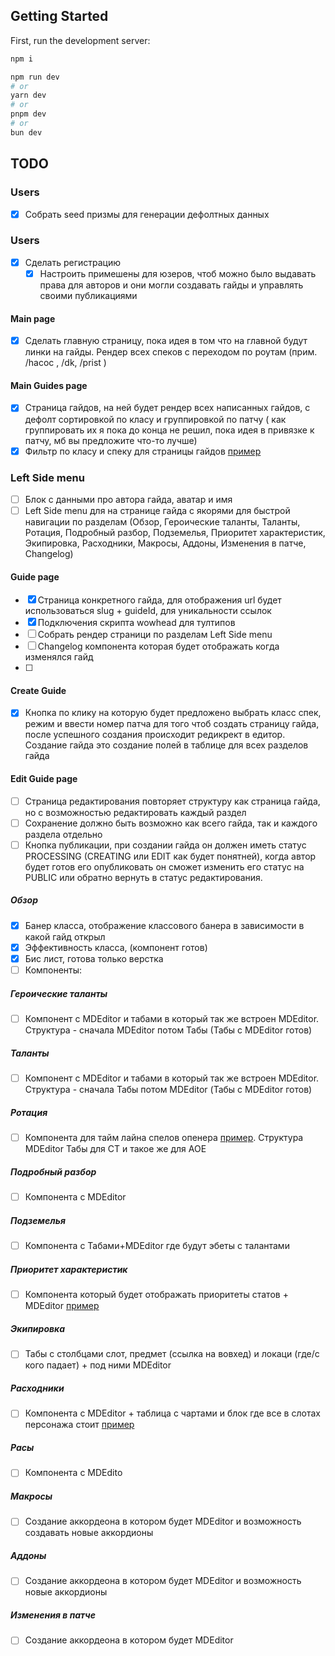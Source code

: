 ## Getting Started
First, run the development server:

```bash
npm i

npm run dev
# or
yarn dev
# or
pnpm dev
# or
bun dev
```

## TODO

### Users
 - [x] Собрать seed призмы для генерации дефолтных данных

### Users
 - [x] Сделать регистрацию
	 - [x] Настроить примешены для юзеров, чтоб можно было выдавать права для авторов и они могли создавать гайды и управлять своими публикациями 
 
#### Main page
- [x] Сделать главную страницу, пока идея в том что на главной будут линки на гайды. Рендер всех спеков с переходом по роутам (прим. /hacoc , /dk, /prist )

#### Main Guides page
- [x] Страница гайдов, на ней будет рендер всех написанных гайдов, с дефолт сортировкой по класу и группировкой по патчу ( как группировать их я пока до конца не решил, пока идея в привязке к патчу, мб вы предложите что-то лучше) 
- [x] Фильтр по класу и спеку для страницы гайдов [пример](https://imgur.com/a2wo3lK) 
 
### Left Side menu
- [ ]  Блок с данными про автора гайда, аватар и имя
- [ ] Left Side menu для на странице гайда  с якорями для быстрой навигации по разделам (Обзор, Героические таланты, Таланты, Ротация, Подробный разбор, Подземелья, Приоритет характеристик, Экипировка, Расходники, Макросы, Аддоны, Изменения в патче, Changelog)

#### Guide page
- [x] Страница конкретного гайда, для отображения url будет использоваться slug + guideId, для уникальности ссылок 
- [x] Подключения скрипта wowhead для тултипов
- [ ] Собрать рендер страници по разделам Left Side menu
- [ ] Changelog компонента которая будет отображать когда изменялся гайд
- [ ] 
#### Create Guide
- [x] Кнопка по клику на которую будет предложено выбрать класс спек, режим и ввести номер патча для того чтоб создать страницу гайда, после успешного создания происходит редикрект в едитор. Создание гайда это создание полей в таблице для всех разделов гайда

#### Edit Guide page
- [ ]  Страница редактирования повторяет структуру как страница гайда, но с возможностью редактировать каждый раздел
- [ ] Сохранение должно быть возможно как всего гайда, так и каждого раздела отдельно
- [ ] Кнопка публикации, при создании гайда он должен иметь статус PROCESSING (CREATING или EDIT как будет понятней), когда автор будет готов его опубликовать он сможет изменить его статус на PUBLIC или обратно вернуть в статус редактирования.
##### Обзор
- [x] Банер класса, отображение классового банера в зависимости в какой гайд открыл
- [x] Эффективность класса, (компонент готов)
- [x] Бис лист, готова только верстка
- [ ] Компоненты:
#####  Героические таланты
- [ ] Компонент с MDEditor и табами в который так же встроен MDEditor. Структура - сначала MDEditor  потом Табы (Табы с MDEditor готов)
##### Таланты
- [ ] Компонент с MDEditor и табами в который так же встроен MDEditor. Структура - сначала Табы потом MDEditor  (Табы с MDEditor готов)
##### Ротация
- [ ] Компонента для тайм лайна спелов опенера [пример](https://imgur.com/ULsWWac). Структура MDEditor Табы для СТ и такое же для АОЕ
##### Подробный разбор
- [ ] Компонента с MDEditor 
##### Подземелья
- [ ] Компонента с Табами+MDEditor где будут эбеты с талантами
##### Приоритет характеристик
- [ ] Компонента который будет отображать приоритеты статов + MDEditor [пример](https://imgur.com/undefined) 
##### Экипировка
- [ ] Табы с столбцами слот, предмет (ссылка на вовхед) и локаци (где/с кого падает) + под ними MDEditor
##### Расходники
- [ ] Компонента с MDEditor + таблица с чартами и блок где все в слотах персонажа стоит [пример](https://imgur.com/KSA0iB1)
##### Расы
- [ ] Компонента с MDEdito
##### Макросы
- [ ] Создание аккордеона  в котором будет MDEditor и возможность создавать новые аккордионы
##### Аддоны
- [ ] Создание аккордеона в котором будет MDEditor  и возможность новые аккордионы
##### Изменения в патче
- [ ] Создание аккордеона в котором будет MDEditor 
